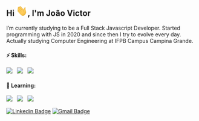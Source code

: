 ## Hi <img src="https://raw.githubusercontent.com/ABSphreak/ABSphreak/master/gifs/Hi.gif" width="30px">, I'm João Victor


I’m currently studying to be a Full Stack Javascript Developer. Started programming with JS in 2020 and since then I try to evolve every day.
Actually studying Computer Engineering at IFPB Campus Campina Grande.

#### ⚡️ Skills: <br>
<img height="20" src="https://devicon.dev/devicon.git/icons/html5/html5-original.svg"> &nbsp;
<img height="20" src="https://devicon.dev/devicon.git/icons/css3/css3-original.svg"> &nbsp;
<img height="20" src="https://devicon.dev/devicon.git/icons/javascript/javascript-original.svg">

#### 🚀 Learning: <br>
<img height="20" src="https://devicon.dev/devicon.git/icons/nodejs/nodejs-original.svg"> &nbsp;
<img height="20" src="https://devicon.dev/devicon.git/icons/typescript/typescript-original.svg"> &nbsp;
<img height="20" src="https://devicon.dev/devicon.git/icons/react/react-original.svg">
<br>

[![Linkedin Badge](https://img.shields.io/badge/linkedin%20-%230077B5.svg?&style=for-the-badge&logo=linkedin&logoColor=white)](https://www.linkedin.com/in/joaovictornsv/)
[![Gmail Badge](https://img.shields.io/badge/GMAIL-%23DC322F.svg?&style=for-the-badge&logo=gmail&logoColor=white)](mailto:joaovictornsv@gmail.com)
